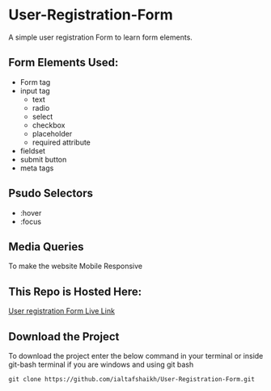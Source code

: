 # User-Registration-Form

A simple user registration Form to learn form elements.

## Form Elements Used:

- Form tag
- input tag
  - text
  - radio
  - select
  - checkbox
  - placeholder
  - required attribute
- fieldset
- submit button
- meta tags

## Psudo Selectors
- :hover
- :focus

## Media Queries
To make the website Mobile Responsive


## This Repo is Hosted Here:

[User registration Form Live Link](https://ialtafshaikh.github.io/User-Registration-Form/)

## Download the Project
To download the project enter the below command in your terminal or inside git-bash terminal if you are windows and using git bash  

```
git clone https://github.com/ialtafshaikh/User-Registration-Form.git

```
